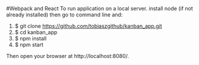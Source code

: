 #Webpack and React
To run application on a local server.
install node (if not already installed) then go to command line and:

1. $ git clone https://github.com/tobiaszgithub/kanban_app.git
2. $ cd kanban_app
3. $ npm install
4. $ npm start

Then open your browser at http://localhost:8080/.

